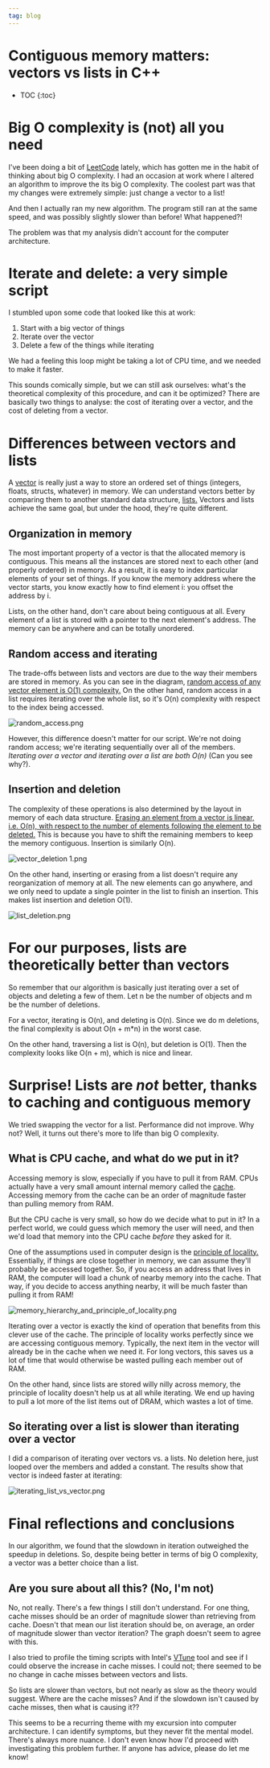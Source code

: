```yaml
---
tag: blog
---
```


# Contiguous memory matters: vectors vs lists in C++

* TOC
{:toc}


# Big O complexity is (not) all you need

I've been doing a bit of [LeetCode](https://leetcode.com/) lately, which has gotten me in the habit of thinking about big O complexity. I had an occasion at work where I altered an algorithm to improve the its big O complexity. The coolest part was that my changes were extremely simple: just change a vector to a list!

And then I actually ran my new algorithm. The program still ran at the same speed, and was possibly slightly slower than before! What happened?!

The problem was that my analysis didn't account for the computer architecture. 

# Iterate and delete: a very simple script

I stumbled upon some code that looked like this at work:

1. Start with a big vector of things
1. Iterate over the vector
1. Delete a few of the things while iterating

We had a feeling this loop might be taking a lot of CPU time, and we needed to make it faster.

This sounds comically simple, but we can still ask ourselves: what's the theoretical complexity of this procedure, and can it be optimized? There are basically two things to analyse: the cost of iterating over a vector, and the cost of deleting from a vector.

# Differences between vectors and lists

A [vector](https://cplusplus.com/reference/vector/vector/) is really just a way to store an ordered set of things (integers, floats, structs, whatever) in memory. We can understand vectors better by comparing them to another standard data structure, [lists.](https://cplusplus.com/reference/list/list/) Vectors and lists achieve the same goal, but under the hood, they're quite different.

## Organization in memory

The most important property of a vector is that the allocated memory is contiguous. This means all the instances are stored next to each other (and properly ordered) in memory. As a result, it is easy to index particular elements of your set of things. If you know the memory address where the vector starts, you know exactly how to find element i: you offset the address by i.

Lists, on the other hand, don't care about being contiguous at all. Every element of a list is stored with a pointer to the next element's address. The memory can be anywhere and can be totally unordered.

## Random access and iterating

The trade-offs between lists and vectors are due to the way their members are stored in memory. As you can see in the diagram, [random access of any vector element is O(1) complexity.](https://en.cppreference.com/w/cpp/container/vector) On the other hand, random access in a list requires iterating over the whole list, so it's O(n) complexity with respect to the index being accessed.

![random_access.png](../random_access.png)

However, this difference doesn't matter for our script. We're not doing random access; we're iterating sequentially over all of the members. *Iterating over a vector and iterating over a list are both O(n)* (Can you see why?).

## Insertion and deletion

The complexity of these operations is also determined by the layout in memory of each data structure. [Erasing an element from a vector is linear, i.e. O(n), with respect to the number of elements following the element to be deleted.](https://cplusplus.com/reference/vector/vector/erase/) This is because you have to shift the remaining members to keep the memory contiguous. Insertion is similarly O(n).

![vector_deletion 1.png](../vector_deletion%201.png)

On the other hand, inserting or erasing from a list doesn't require any reorganization of memory at all. The new elements can go anywhere, and we only need to update a single pointer in the list to finish an insertion. This makes list insertion and deletion O(1).

![list_deletion.png](../list_deletion.png)

# For our purposes, lists are theoretically better than vectors

So remember that our algorithm is basically just iterating over a set of objects and deleting a few of them. Let n be the number of objects and m be the number of deletions.

For a vector, iterating is O(n), and deleting is O(n). Since we do m deletions, the final complexity is about O(n + m\*n) in the worst case.

On the other hand, traversing a list is O(n), but deletion is O(1). Then the complexity looks like O(n + m), which is nice and linear.

# Surprise! Lists are *not* better, thanks to caching and contiguous memory

We tried swapping the vector for a list. Performance did not improve. Why not? Well, it turns out there's more to life than big O complexity.

## What is CPU cache, and what do we put in it?

Accessing memory is slow, especially if you have to pull it from RAM. CPUs actually have a very small amount internal memory called the [cache](https://en.wikipedia.org/wiki/CPU_cache). Accessing memory from the cache can be an order of magnitude faster than pulling memory from RAM.

But the CPU cache is very small, so how do we decide what to put in it? In a perfect world, we could guess which memory the user will need, and then we'd load that memory into the CPU cache *before* they asked for it.

One of the assumptions used in computer design is the [principle of locality.](https://en.wikipedia.org/wiki/Locality_of_reference) Essentially, if things are close together in memory, we can assume they'll probably be accessed together. So, if you access an address that lives in RAM, the computer will load a chunk of nearby memory into the cache. That way, if you decide to access anything nearby, it will be much faster than pulling it from RAM!

![memory_hierarchy_and_principle_of_locality.png](../memory_hierarchy_and_principle_of_locality.png)

Iterating over a vector is exactly the kind of operation that benefits from this clever use of the cache. The principle of locality works perfectly since we are accessing contiguous memory. Typically, the next item in the vector will already be in the cache when we need it. For long vectors, this saves us a lot of time that would otherwise be wasted pulling each member out of RAM.

On the other hand, since lists are stored willy nilly across memory, the principle of locality doesn't help us at all while iterating. We end up having to pull a lot more of the list items out of DRAM, which wastes a lot of time.

## So iterating over a list is slower than iterating over a vector

I did a comparison of iterating over vectors vs. a lists. No deletion here, just looped over the members and added a constant. The results show that vector is indeed faster at iterating:

![iterating_list_vs_vector.png](../iterating_list_vs_vector.png)

# Final reflections and conclusions

In our algorithm, we found that the slowdown in iteration outweighed the speedup in deletions. So, despite being better in terms of big O complexity, a vector was a better choice than a list.

## Are you sure about all this? (No, I'm not)

No, not really. There's a few things I still don't understand. For one thing, cache misses should be an order of magnitude slower than retrieving from cache. Doesn't that mean our list iteration should be, on average, an order of magnitude slower than vector iteration? The graph doesn't seem to agree with this.

I also tried to profile the timing scripts with Intel's [VTune](https://www.intel.com/content/www/us/en/developer/tools/oneapi/vtune-profiler.html) tool and see if I could observe the increase in cache misses. I could not; there seemed to be no change in cache misses between vectors and lists.

So lists are slower than vectors, but not nearly as slow as the theory would suggest. Where are the cache misses? And if the slowdown isn't caused by cache misses, then what is causing it??

This seems to be a recurring theme with my excursion into computer architecture. I can identify symptoms, but they never fit the mental model. There's always more nuance. I don't even know how I'd proceed with investigating this problem further. If anyone has advice, please do let me know!

